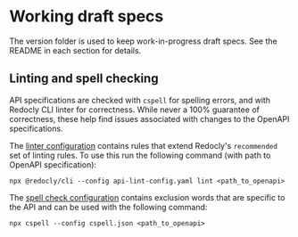 # Working draft specs

The version folder is used to keep work-in-progress draft specs. See the README in each section for details.

## Linting and spell checking

API specifications are checked with `cspell` for spelling errors, and with Redocly CLI linter for correctness.  While never a 100% guarantee of correctness, these help find issues associated with changes to the OpenAPI specifications.

The [linter configuration](api-lint-config.yaml) contains rules that extend Redocly's `recommended` set of linting rules. To use this run the following command (with path to OpenAPI specification):

`npx @redocly/cli --config api-lint-config.yaml lint <path_to_openapi>`

The [spell check configuration](cspell.json) contains exclusion words that are specific to the API and can be used with the following command:

`npx cspell --config cspell.json <path_to_openapi>`
